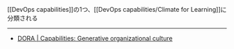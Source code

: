 [[DevOps capabilities]]の1つ、[[DevOps capabilities/Climate for Learning]]に分類される

---

- [DORA | Capabilities: Generative organizational culture](https://dora.dev/capabilities/generative-organizational-culture/)